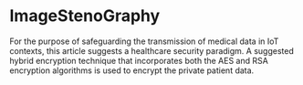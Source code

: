 # ImageStenoGraphy
For the purpose of safeguarding the transmission of medical data in IoT contexts, this article suggests a healthcare security paradigm. A suggested hybrid encryption technique that incorporates both the AES and RSA encryption algorithms is used to encrypt the private patient data.

